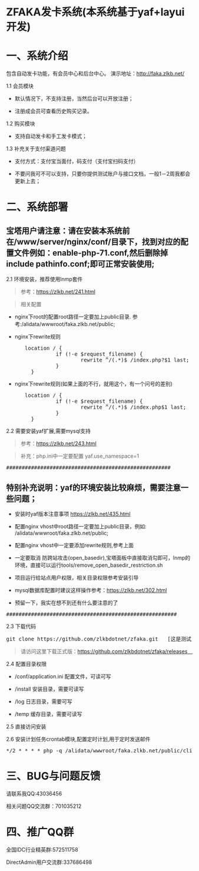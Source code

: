 # ZFAKA发卡系统(本系统基于yaf+layui开发)


# 一、系统介绍
包含自动发卡功能，有会员中心和后台中心。
演示地址：http://faka.zlkb.net/

1.1 会员模块
* 默认情况下，不支持注册，当然后台可以开放注册；

* 注册成会员可查看历史购买记录。
	
1.2 购买模块
* 支持自动发卡和手工发卡模式；

	
1.3 补充关于支付渠道问题
* 支付方式：支付宝当面付，码支付（支付宝扫码支付）

* 不要问我可不可以支持，只要你提供测试账户与接口文档，一般1－2周我都会更新上去；


# 二、系统部署

## 宝塔用户请注意：请在安装本系统前在/www/server/nginx/conf/目录下，找到对应的配置文件例如：enable-php-71.conf,然后删除掉include pathinfo.conf;即可正常安装使用;


2.1 环境安装，推荐使用lnmp套件

>参考：https://zlkb.net/241.html

>相关配置
* nginx下root的配置root路径一定要加上public目录. 参考:/alidata/wwwroot/faka.zlkb.net/public;

* nginx下rewrite规则
<pre>      location / {
                if (!-e $request_filename) {
                        rewrite ^/(.*)$ /index.php?$1 last;
                }
        }
</pre> 

* nginx下rewrite规则(如果上面的不行，就用这个，有一个问号的差别)
<pre>      location / {
                if (!-e $request_filename) {
                        rewrite ^/(.*)$ /index.php$1 last;
                }
        }
</pre> 

2.2 需要安装yaf扩展,需要mysql支持
>参考：https://zlkb.net/243.html

>补充：php.ini中一定要配置 yaf.use_namespace=1


<pre>#####################################################</pre> 

## 特别补充说明：yaf的环境安装比较麻烦，需要注意一些问题；

* 安装时yaf版本注意事项 https://zlkb.net/435.html

* 配置nginx vhost中root路径一定要加上public目录，例如:  /alidata/wwwroot/faka.zlkb.net/public;

* 配置nginx vhost中一定要添加rewrite规则,参考上面

* 一定要取消 防跨站攻击(open_basedir),宝塔面板中直接取消勾即可，lnmp的环境，直接可以运行tools/remove_open_basedir_restriction.sh

* 项目运行给站点用户权限，相关目录权限参考安装引导

* mysql数据库配置时建议这样操作参考：https://zlkb.net/302.html

* 预留一下，我实在想不到还有什么要注意的了

<pre>#######################################################</pre> 



2.3 下载代码
<pre>
git clone https://github.com/zlkbdotnet/zfaka.git   [这是测试版]
</pre> 

>请访问这里下载正式版：https://github.com/zlkbdotnet/zfaka/releases　

2.4 配置目录权限

* /conf/application.ini 配置文件，可读可写

* /install  安装目录，需要可读写

* /log      日志目录，需要可写

* /temp     缓存目录，需要可读写

2.5 直接访问安装

2.6 安装计划任务crontab模块,配置定时计划,用于定时发送邮件
<pre>
*/2 * * * * php -q /alidata/wwwroot/faka.zlkb.net/public/cli.php request_uri="/crontab/sendemail/index"
</pre> 	
	
# 三、BUG与问题反馈
   请联系我QQ:43036456
   
   相关问题QQ交流群：701035212
   
# 四、推广QQ群
   全国IDC行业精英群:572511758
   
   DirectAdmin用户交流群:337686498
   
